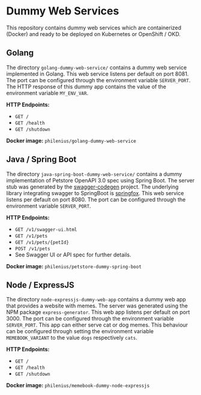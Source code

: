 # Dummy Web Services

This repository contains dummy web services which are containerized (Docker) and ready to be deployed on Kubernetes or OpenShift / OKD.

## Golang
The directory `golang-dummy-web-service/` contains a dummy web service implemented in Golang.
This web service listens per default on port 8081. The port can be configured through the environment variable `SERVER_PORT`. The HTTP response of this dummy app contains the value of the environment variable `MY_ENV_VAR`.

**HTTP Endpoints:**

* `GET /`
* `GET /health`
* `GET /shutdown`

**Docker image:**
`philenius/golang-dummy-web-service`

## Java / Spring Boot

The directory `java-spring-boot-dummy-web-service/` contains a dummy implementation of Petstore OpenAPI 3.0 spec using Spring Boot. The server stub was generated by the [swagger-codegen](https://github.com/swagger-api/swagger-codegen) project. The underlying library integrating swagger to SpringBoot is [springfox](https://github.com/springfox/springfox).
This web service listens per default on port 8080. The port can be configured through the environment variable `SERVER_PORT`.

**HTTP Endpoints:**
* `GET /v1/swagger-ui.html`
* `GET /v1/pets`
* `GET /v1/pets/{petId}`
* `POST /v1/pets`
* See Swagger UI or API spec for further details.

**Docker image:**
`philenius/petstore-dummy-spring-boot`

## Node / ExpressJS

The directory `node-expressjs-dummy-web-app` contains a dummy web app that provides a website with memes. The server was generated using the NPM package `express-generator`.
This web app listens per default on port 3000. The port can be configured through the environment variable `SERVER_PORT`. This app can either serve cat or dog memes. This behaviour can be configured through setting the environment variable `MEMEBOOK_VARIANT` to the value `dogs` respectively `cats`.

**HTTP Endpoints:**
* `GET /`
* `GET /health`
* `GET /shutdown`

**Docker image:**
`philenius/memebook-dummy-node-expressjs`